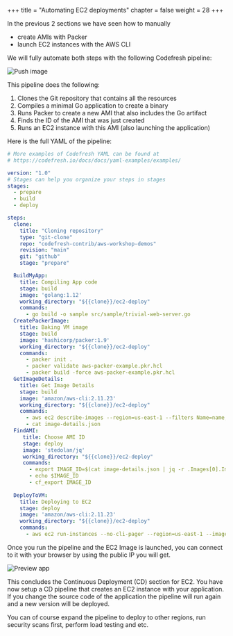 +++
title = "Automating EC2 deployments"
chapter = false
weight = 28
+++

In the previous 2 sections we have seen how to manually

* create AMIs with Packer
* launch EC2 instances with the AWS CLI

We will fully automate both steps with the following Codefresh pipeline:

![Push image](/images/ec2/baking-pipeline.png)

This pipeline does the following:

1. Clones the Git repository that contains all the resources
2. Compiles a minimal Go application to create a binary
3. Runs Packer to create a new AMI that also includes the Go artifact
4. Finds the ID of the AMI that was just created
5. Runs an EC2 instance with this AMI (also launching the application)

Here is the full YAML of the pipeline:

```yaml
# More examples of Codefresh YAML can be found at
# https://codefresh.io/docs/docs/yaml-examples/examples/

version: "1.0"
# Stages can help you organize your steps in stages
stages:
  - prepare
  - build
  - deploy

steps:
  clone:
    title: "Cloning repository"
    type: "git-clone"
    repo: "codefresh-contrib/aws-workshop-demos"
    revision: "main"
    git: "github"
    stage: "prepare"

  BuildMyApp:
    title: Compiling App code
    stage: build
    image: 'golang:1.12'
    working_directory: "${{clone}}/ec2-deploy"
    commands:
      - go build -o sample src/sample/trivial-web-server.go   
  CreatePackerImage:
    title: Baking VM image
    stage: build
    image: 'hashicorp/packer:1.9'
    working_directory: "${{clone}}/ec2-deploy"
    commands:
      - packer init .
      - packer validate aws-packer-example.pkr.hcl
      - packer build -force aws-packer-example.pkr.hcl
  GetImageDetails:
    title: Get Image Details
    stage: build
    image: 'amazon/aws-cli:2.11.23'
    working_directory: "${{clone}}/ec2-deploy"
    commands:
      - aws ec2 describe-images --region=us-east-1 --filters Name=name,Values=kostis-demo > image-details.json
      - cat image-details.json    
  FindAMI:
     title: Choose AMI ID
     stage: deploy
     image: 'stedolan/jq'
     working_directory: "${{clone}}/ec2-deploy"
     commands:
       - export IMAGE_ID=$(cat image-details.json | jq -r .Images[0].ImageId)
       - echo $IMAGE_ID
       - cf_export IMAGE_ID
       
  DeployToVM:
    title: Deploying to EC2
    stage: deploy
    image: 'amazon/aws-cli:2.11.23'
    working_directory: "${{clone}}/ec2-deploy"
    commands:
      - aws ec2 run-instances --no-cli-pager --region=us-east-1 --image-id $IMAGE_ID --count 1 --instance-type t2.micro --security-group-ids sg-077847d2f63340b3f --user-data file://scripts/startup.sh --tag-specifications 'ResourceType=instance,Tags=[{Key=Name,Value=from-codefresh}]'
```

Once you run the pipeline and the EC2 Image is launched, you can connect to it with your browser by using the public IP you will get.


![Preview app](/images/ec2/running-app.png)

This concludes the Continuous Deployment (CD) section for EC2. You have now setup a CD pipeline that creates an EC2 instance with your application. If you change the source code of the application the pipeline will run again and a new version will be deployed.

You can of course expand the pipeline to deploy to other regions, run security scans first, perform load testing and etc.









